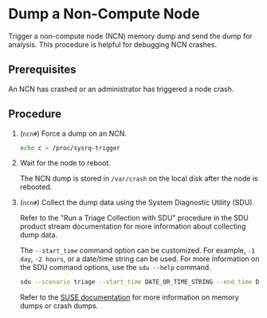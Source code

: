 # Dump a Non-Compute Node

Trigger a non-compute node \(NCN\) memory dump and send the dump for analysis. This procedure is helpful for debugging NCN crashes.

## Prerequisites

An NCN has crashed or an administrator has triggered a node crash.

## Procedure

1. (`ncn#`) Force a dump on an NCN.

    ```bash
    echo c > /proc/sysrq-trigger
    ```

1. Wait for the node to reboot.

    The NCN dump is stored in `/var/crash` on the local disk after the node is rebooted.

1. (`ncn#`) Collect the dump data using the System Diagnostic Utility (SDU).

    Refer to the "Run a Triage Collection with SDU" procedure in the SDU product stream documentation for more information about collecting dump data.

    The `--start_time` command option can be customized. For example, `-1 day`, `-2 hours`, or a date/time string can be used.
    For more information on the SDU command options, use the `sdu --help` command.

    ```bash
    sdu --scenario triage --start_time DATE_OR_TIME_STRING --end_time DATE_OR_TIME_STRING --plugin ncn.gather.nodes --plugin ncn.gather.kernel.dumps
    ```

    Refer to the [SUSE documentation](https://documentation.suse.com/) for more information on memory dumps or crash dumps.
